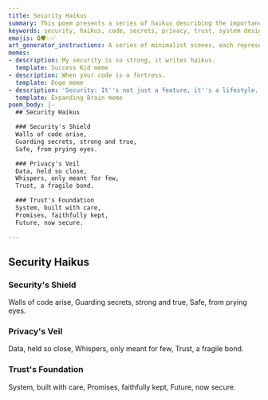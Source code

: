 ```yaml
---
title: Security Haikus
summary: This poem presents a series of haikus describing the importance of security in software, emphasizing the creation of strong code walls to guard secrets, the delicate nature of privacy, and the foundation of trust built through careful system design.
keywords: security, haikus, code, secrets, privacy, trust, system design, walls, data, future
emojis: 🔒🛡️✨✅
art_generator_instructions: A series of minimalist scenes, each representing a haiku. For "Security's Shield," glowing lines of code forming an impenetrable wall around a hidden secret. For "Privacy's Veil," a delicate, shimmering veil gently covering sensitive data, with only faint whispers escaping. For "Trust's Foundation," a strong, luminous foundation being built with care, radiating a sense of security and promise. The overall feeling should be one of protection, integrity, and the beauty of a secure system.
memes:
- description: My security is so strong, it writes haikus.
  template: Success Kid meme
- description: When your code is a fortress.
  template: Doge meme
- description: 'Security: It''s not just a feature, it''s a lifestyle.'
  template: Expanding Brain meme
poem_body: |-
  ## Security Haikus

  ### Security's Shield
  Walls of code arise,
  Guarding secrets, strong and true,
  Safe, from prying eyes.

  ### Privacy's Veil
  Data, held so close,
  Whispers, only meant for few,
  Trust, a fragile bond.

  ### Trust's Foundation
  System, built with care,
  Promises, faithfully kept,
  Future, now secure.

---
```

## Security Haikus

### Security's Shield
Walls of code arise,
Guarding secrets, strong and true,
Safe, from prying eyes.

### Privacy's Veil
Data, held so close,
Whispers, only meant for few,
Trust, a fragile bond.

### Trust's Foundation
System, built with care,
Promises, faithfully kept,
Future, now secure.